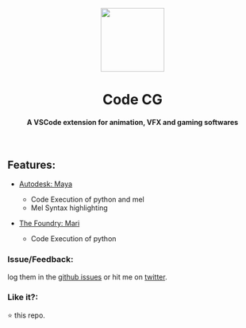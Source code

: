 <p align="center">
  <img src="https://user-images.githubusercontent.com/2767425/31160742-593b0b9c-a8f0-11e7-9b37-ba5684cf2848.png" height="128px"/>
  <h1 align="center">Code CG</h1>
  <h4 align="center">A VSCode extension for animation, VFX and gaming softwares</h4>
  <br>
</p>

## Features:

* [Autodesk: Maya](http://www.autodesk.in/products/maya/overview)
  + Code Execution of python and mel
  + Mel Syntax highlighting

* [The Foundry: Mari](https://www.thefoundry.co.uk/products/mari/)
  + Code Execution of python


### Issue/Feedback:

log them in the [github issues](https://github.com/cg-cnu/vscode-codecg/issues) or hit me on [twitter](https://twitter.com/CgCnu).

### Like it?:

:star: this repo.